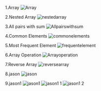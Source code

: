 1.Array
![Array](https://github.com/user-attachments/assets/7648b4bf-3386-4c3a-9c67-812cd99cff5d)

2.Nested Array
![nestedarray](https://github.com/user-attachments/assets/8a9ab4dc-2320-43d0-a73a-4c937a755692)

3.All pairs with sum
![Allpairswithsum](https://github.com/user-attachments/assets/07919df9-4145-497a-b0a7-3a8fbe6e2e1c)

4.Common Elements
![commonelements](https://github.com/user-attachments/assets/d12ed636-b31a-476e-b18e-1394a8dae2e7)

5.Most Frequent Element
![frequentelement](https://github.com/user-attachments/assets/0446d94f-5603-4df8-9b4a-530c8e46893d)

6.Array Operation
![Arrayoperation](https://github.com/user-attachments/assets/8fc5151d-6bfc-4f67-a370-2c002a1230a8)

7.Reverse Array
![reversearray](https://github.com/user-attachments/assets/18303354-1401-443f-992a-d9e1e4044c9f)

8.jason
![jason](https://github.com/user-attachments/assets/1450c117-fc5a-4983-aa5e-3b57d8a811b4)

9.jason1
![jason1](https://github.com/user-attachments/assets/d154cdc7-453a-4c9f-afa1-0e99e7d8ca2d)
![jason1 1](https://github.com/user-attachments/assets/bbb420bc-a876-46c2-aad0-7bf21a4cb283)
![jason1 2](https://github.com/user-attachments/assets/fb78cb20-d29a-483f-8c5a-433234ab39e3)




























